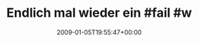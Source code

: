 ---
retweeted: false
source: <a href="http://twitter.com" rel="nofollow">Twitter Web Client</a>
entities:
  hashtags:
  - text: fail
    indices:
    - '23'
    - '28'
  - text: whale
    indices:
    - '29'
    - '35'
  symbols: []
  user_mentions: []
  urls: []
display_text_range:
- '0'
- '43'
favorite_count: '0'
id_str: '1097810240'
truncated: false
retweet_count: '0'
id: '1097810240'
created_at: Mon Jan 05 19:55:47 +0000 2009
favorited: false
full_text: 'Endlich mal wieder ein #fail #whale! Yearh!'
lang: de
tags:
- fail
- whale
- pesos:twitter
date: '2009-01-05T19:55:47+00:00'
src: https://twitter.com/bascht/status/1097810240
original_url: https://twitter.com/bascht/status/1097810240
type: twitter_tweet
text: 'Endlich mal wieder ein #fail #whale! Yearh!'
title: 'Endlich mal wieder ein #fail #w'

---